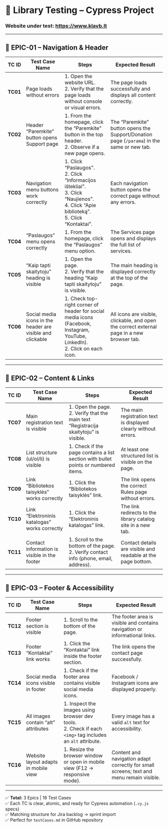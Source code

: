 # 🧪 Library Testing – Cypress Project  
### Website under test: https://www.klavb.lt

---

## 🔹 EPIC-01 – Navigation & Header

| TC ID | Test Case Name | Steps | Expected Result |
|-------|----------------|--------|-----------------|
| **TC01** | Page loads without errors | 1. Open the website URL.<br>2. Verify that the page loads without console or visual errors. | The page loads successfully and displays all content correctly. |
| **TC02** | Header “Paremkite” button opens Support page | 1. From the homepage, click the “Paremkite” button in the top header.<br>2. Observe if a new page opens. | The “Paremkite” button opens the Support/Donation page (`/parama`) in the same or new tab. |
| **TC03** | Navigation menu buttons work correctly | 1. Click “Paslaugos”.<br>2. Click “Informacijos ištekliai”.<br>3. Click “Naujienos”.<br>4. Click “Apie biblioteką”.<br>5. Click “Kontaktai”. | Each navigation button opens the correct page without any errors. |
| **TC04** | “Paslaugos” menu opens correctly | 1. From the homepage, click the “Paslaugos” menu option. | The Services page opens and displays the full list of services. |
| **TC05** | “Kaip tapti skaitytoju” heading is visible | 1. Open the page.<br>2. Verify that the heading “Kaip tapti skaitytoju” is visible. | The main heading is displayed correctly at the top of the page. |
| **TC06** | Social media icons in the header are visible and clickable | 1. Check top-right corner of header for social media icons (Facebook, Instagram, YouTube, LinkedIn).<br>2. Click on each icon. | All icons are visible, clickable, and open the correct external page in a new browser tab. |

---

## 🔹 EPIC-02 – Content & Links

| TC ID | Test Case Name | Steps | Expected Result |
|-------|----------------|--------|-----------------|
| **TC07** | Main registration text is visible | 1. Open the page.<br>2. Verify that the main text “Registracija skaitytoju” is visible. | The main registration text is displayed clearly without errors. |
| **TC08** | List structure (ul/ol/li) is visible | 1. Check if the page contains a list section with bullet points or numbered items. | At least one structured list is visible on the page. |
| **TC09** | Link “Bibliotekos taisyklės” works correctly | 1. Click the “Bibliotekos taisyklės” link. | The link opens the correct Rules page without errors. |
| **TC10** | Link “Elektroninis katalogas” works correctly | 1. Click the “Elektroninis katalogas” link. | The link redirects to the library catalog site in a new tab. |
| **TC11** | Contact information is visible in the footer | 1. Scroll to the bottom of the page.<br>2. Verify contact info (phone, email, address). | Contact details are visible and readable at the page bottom. |

---

## 🔹 EPIC-03 – Footer & Accessibility

| TC ID | Test Case Name | Steps | Expected Result |
|-------|----------------|--------|-----------------|
| **TC12** | Footer section is visible | 1. Scroll to the bottom of the page. | The footer area is visible and contains navigation or informational links. |
| **TC13** | Footer “Kontaktai” link works | 1. Click the “Kontaktai” link inside the footer section. | The link opens the contact page successfully. |
| **TC14** | Social media icons visible in footer | 1. Check if the footer area contains visible social media icons. | Facebook / Instagram icons are displayed properly. |
| **TC15** | All images contain “alt” attributes | 1. Inspect the images using browser dev tools.<br>2. Check if each `<img>` tag includes an `alt` attribute. | Every image has a valid `alt` text for accessibility. |
| **TC16** | Website layout adapts in mobile view | 1. Resize the browser window or open in mobile view (F12 → responsive mode). | Content and navigation adapt correctly for small screens; text and menu remain visible. |

---

✅ **Total:** 3 Epics | 16 Test Cases  
✅ Each TC is clear, atomic, and ready for Cypress automation (`.cy.js` specs)  
✅ Matching structure for Jira backlog → sprint import  
✅ Perfect for `testCases.md` in GitHub repository  
